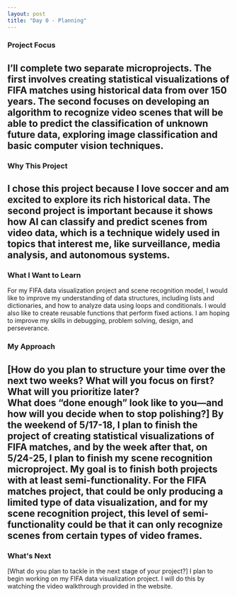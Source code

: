```yaml
---
layout: post
title: "Day 0 - Planning"
---
```


### Project Focus

I’ll complete two separate microprojects. The first involves creating statistical visualizations of FIFA matches using historical data from over 150 years. The second focuses on developing an  algorithm to recognize video scenes that will be able to predict the classification of unknown future data, exploring image classification and basic computer vision techniques.
---

### Why This Project 

I chose this project because I love soccer and am excited to explore its rich historical data. The second project is important because it shows how AI can classify and predict scenes from video data, which is a technique widely used in topics that interest me, like surveillance, media analysis, and autonomous systems.
---

### What I Want to Learn

For my FIFA data visualization project and scene recognition model, I would like to improve my understanding of data structures, including lists and dictionaries, and how to analyze data using loops and conditionals. I would also like to create reusable functions that perform fixed actions. I am hoping to improve my skills in debugging, problem solving, design, and perseverance.


### My Approach 

[How do you plan to structure your time over the next two weeks? What will you focus on first? What will you prioritize later?  
What does “done enough” look like to you—and how will you decide when to stop polishing?]
By the weekend of 5/17-18, I plan to finish the project of creating statistical visualizations of FIFA matches, and by the week after that, on 5/24-25, I plan to finish my scene recognition microproject. My goal is to finish both projects with at least semi-functionality. For the FIFA matches project, that could be only producing a limited type of data visualization, and for my scene recognition project, this level of semi-functionality could be that it can only recognize scenes from certain types of video frames.
---

### What's Next

[What do you plan to tackle in the next stage of your project?]
I plan to begin working on my FIFA data visualization project. I will do this by watching the video walkthrough provided in the website.
